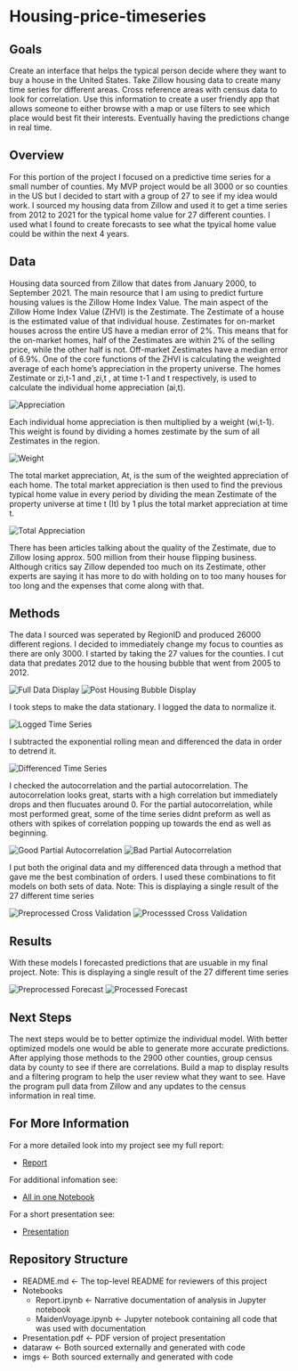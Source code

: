 # Housing-price-timeseries

## Goals

Create an interface that helps the typical person decide where they want to buy a house in the United States. Take Zillow housing data to create many time series for different areas. Cross reference areas with census data to look for correlation. Use this information to create a user friendly app that allows someone to either browse with a map or use filters to see which place would best fit their interests. Eventually having the predictions change in real time.

## Overview

For this portion of the project I focused on a predictive time series for a small number of counties. My MVP project would be all 3000 or so counties in the US but I decided to start with a group of 27 to see if my idea would work. I sourced my housing data from Zillow and used it to get a time series from 2012 to 2021 for the typical home value for 27 different counties. I used what I found to create forecasts to see what the tpyical home value could be within the next 4 years.

## Data

Housing data sourced from Zillow that dates from January 2000, to September 2021. The main resource that I am using to predict furture housing values is the Zillow Home Index Value. The main aspect of the Zillow Home Index Value (ZHVI) is the Zestimate. The Zestimate of a house is the estimated value of that individual house. Zestimates for on-market houses across the entire US have a median error of 2%. This means that for the on-market homes, half of the Zestimates are within 2% of the selling price, while the other half is not. Off-market Zestimates have a median error of 6.9%. One of the core functions of the ZHVI is calculating the weighted average of each home’s appreciation in the property universe. The homes Zestimate or zi,t-1 and ,zi,t , at time t-1 and t respectively, is used to calculate the individual home appreciation (ai,t).

![Appreciation](./imgs/z_appreciation.png)

Each individual home appreciation is then multiplied by a weight (wi,t-1). This weight is found by dividing a homes zestimate by the sum of all Zestimates in the region.

![Weight](./imgs/z_weight.png)

The total market appreciation, At, is the sum of the weighted appreciation of each home.
The total market appreciation is then used to find the previous typical home value in every period by dividing the mean Zestimate of the property universe at time t (It) by 1 plus the total market appreciation at time t.

![Total Appreciation](./imgs/z_total_appreciation.png)

There has been articles talking about the quality of the Zestimate, due to Zillow losing approx. 500 million from their house flipping business. Although critics say Zillow depended too much on its Zestimate, other experts are saying it has more to do with holding on to too many houses for too long and the expenses that come along with that.

## Methods

The data I sourced was seperated by RegionID and produced 26000 different regions. I decided to immediately change my focus to counties as there are only 3000. I started by taking the 27 values for the counties. I cut data that predates 2012 due to the housing bubble that went from 2005 to 2012.

![Full Data Display](./imgs/typical_time_series.png)
![Post Housing Bubble Display](./imgs/post_housing_bubble.png)

I took steps to make the data stationary. I logged the data to normalize it. 

![Logged Time Series](./imgs/logged.png)

I subtracted the exponential rolling mean and differenced the data in order to detrend it.

![Differenced Time Series](./imgs/differenced.png)

I checked the autocorrelation and the partial autocorrelation. The autocorrelation looks great, starts with a high correlation but immediately drops and then flucuates around 0. For the partial autocorrelation, while most performed great, some of the time series didnt preform as well as others with spikes of correlation popping up towards the end as well as beginning. 

![Good Partial Autocorrelation](./imgs/part_autocorr_good.png)
![Bad Partial Autocorrelation](./imgs/part_autocorr_bad.png)

I put both the original data and my differenced data through a method that gave me the best combination of orders. I used these combinations to fit models on both sets of data.
Note: This is displaying a single result of the 27 different time series

![Preprocessed Cross Validation](./imgs/checking_pre_preds.png)
![Processsed Cross Validation](./imgs/checking_preds.png)

## Results

With these models I forecasted predictions that are usuable in my final project.
Note: This is displaying a single result of the 27 different time series

![Preprocessed Forecast](./imgs/pre_forecast.png)
![Processed Forecast](./imgs/forecast.png)

## Next Steps

The next steps would be to better optimize the individual model. With better optimized models one would be able to generate more accurate predictions. After applying those methods to the 2900 other counties, group census data by county to see if there are correlations. Build a map to display results and a filtering program to help the user review what they want to see. Have the program pull data from Zillow and any updates to the census information in real time. 

## For More Information

For a more detailed look into my project see my full report:

* [Report](./Notebooks/Report.ipynb)

For additional infomation see:

* [All in one Notebook](./Notebooks/MaidenVoyage.ipynb)

For a short presentation see:

* [Presentation](./Notebooks/Presentation.pdf)

## Repository Structure
- README.md                     <- The top-level README for reviewers of this project
- Notebooks                     
    - Report.ipynb              <- Narrative documentation of analysis in Jupyter notebook
    - MaidenVoyage.ipynb        <- Jupyter notebook containing all code that was used with documentation
- Presentation.pdf                  <- PDF version of project presentation
- dataraw                       <- Both sourced externally and generated with code
- imgs                          <- Both sourced externally and generated with code
